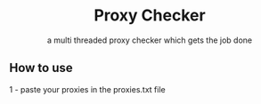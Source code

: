 
<p align="center">
  <h1 align="center">Proxy Checker</h3>

  <p align="center">
    a multi threaded proxy checker which gets the job done
 
  </p>
</p>

<h2>How to use</h1>
1 - paste your proxies in the proxies.txt file




